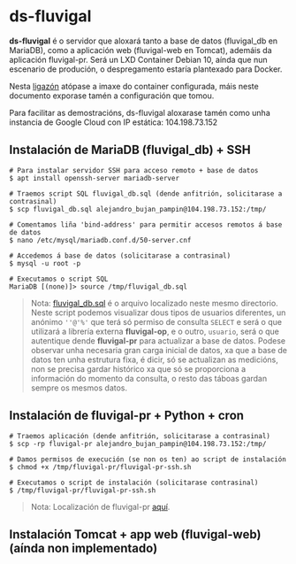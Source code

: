 # ds-fluvigal

__ds-fluvigal__ é o servidor que aloxará tanto a base de datos (fluvigal_db en MariaDB), como a aplicación web (fluvigal-web en Tomcat), ademáis da aplicación fluvigal-pr. Será un LXD Container Debian 10, aínda que nun escenario de produción, o despregamento estaría plantexado para Docker. 

Nesta [ligazón](https://drive.google.com/file/d/1WXAOaOe-8UPsp1X6-zec68dObLIT9rNg/view?usp=sharing) atópase a imaxe do container configurada, máis neste documento exporase tamén a configuración que tomou.

Para facilitar as demostracións, ds-fluvigal aloxarase tamén como unha instancia de Google Cloud con IP estática: 104.198.73.152

## Instalación de MariaDB (fluvigal_db) + SSH

    # Para instalar servidor SSH para acceso remoto + base de datos
    $ apt install openssh-server mariadb-server

    # Traemos script SQL fluvigal_db.sql (dende anfitrión, solicitarase a contrasinal)
    $ scp fluvigal_db.sql alejandro_bujan_pampin@104.198.73.152:/tmp/

    # Comentamos liña 'bind-address' para permitir accesos remotos á base de datos
    $ nano /etc/mysql/mariadb.conf.d/50-server.cnf

    # Accedemos á base de datos (solicitarase a contrasinal)
    $ mysql -u root -p

    # Executamos o script SQL 
    MariaDB [(none)]> source /tmp/fluvigal_db.sql

> Nota: [fluvigal_db.sql](./fluvigal_db.sql) é o arquivo localizado neste mesmo directorio. Neste script podemos visualizar dous tipos de usuarios diferentes, un anónimo `''@'%'` que terá só permiso de consulta `SELECT` e será o que utilizará a librería externa __fluvigal-op__, e o outro, `usuario`, será o que autentique dende __fluvigal-pr__ para actualizar a base de datos. Podese observar unha necesaria gran carga inicial de datos, xa que a base de datos ten unha estrutura fixa, é dicir, só se actualizan as medicións, non se precisa gardar histórico xa que só se proporciona a información do momento da consulta, o resto das táboas gardan sempre os mesmos datos. 

## Instalación de fluvigal-pr + Python + cron

    # Traemos aplicación (dende anfitrión, solicitarase a contrasinal)
    $ scp -rp fluvigal-pr alejandro_bujan_pampin@104.198.73.152:/tmp/

    # Damos permisos de execución (se non os ten) ao script de instalación
    $ chmod +x /tmp/fluvigal-pr/fluvigal-pr-ssh.sh

    # Executamos o script de instalación (solicitarase contrasinal)
    $ /tmp/fluvigal-pr/fluvigal-pr-ssh.sh

> Nota: Localización de fluvigal-pr [aquí](../fluvigal-pr/).

## Instalación Tomcat + app web (fluvigal-web) (aínda non implementado)